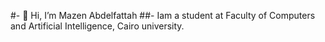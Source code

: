 #- 👋 Hi, I’m Mazen Abdelfattah
##-  Iam a student at Faculty of Computers and Artificial Intelligence, Cairo university.
